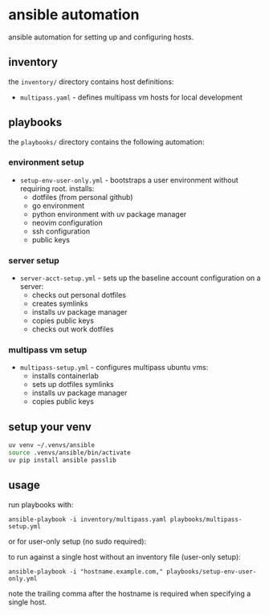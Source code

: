 # ansible automation

ansible automation for setting up and configuring hosts.

## inventory

the `inventory/` directory contains host definitions:

- `multipass.yaml` - defines multipass vm hosts for local development

## playbooks

the `playbooks/` directory contains the following automation:

### environment setup

- `setup-env-user-only.yml` - bootstraps a user environment without requiring
  root. installs:
  - dotfiles (from personal github)
  - go environment
  - python environment with uv package manager
  - neovim configuration
  - ssh configuration
  - public keys

### server setup

- `server-acct-setup.yml` - sets up the baseline account configuration on a
  server:
  - checks out personal dotfiles
  - creates symlinks
  - installs uv package manager
  - copies public keys
  - checks out work dotfiles

### multipass vm setup

- `multipass-setup.yml` - configures multipass ubuntu vms:
  - installs containerlab
  - sets up dotfiles symlinks
  - installs uv package manager
  - copies public keys

## setup your venv

```bash
uv venv ~/.venvs/ansible
source .venvs/ansible/bin/activate
uv pip install ansible passlib
```

## usage

run playbooks with:

```shell
ansible-playbook -i inventory/multipass.yaml playbooks/multipass-setup.yml
```

or for user-only setup (no sudo required):

to run against a single host without an inventory file (user-only setup):

```shell
ansible-playbook -i "hostname.example.com," playbooks/setup-env-user-only.yml
```

note the trailing comma after the hostname is required when specifying a single
host.
